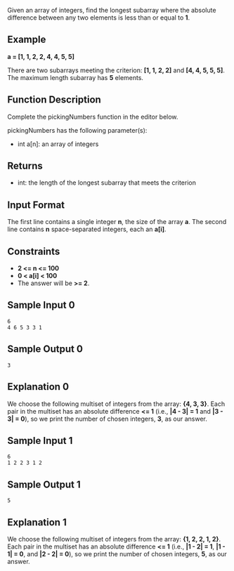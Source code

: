 Given an array of integers, find the longest subarray where the absolute difference between any two elements is less than or equal to **1**.

## Example
**a = [1, 1, 2, 2, 4, 4, 5, 5]**

There are two subarrays meeting the criterion: **[1, 1, 2, 2]** and **[4, 4, 5, 5, 5]**. The maximum length subarray has **5** elements.

## Function Description

Complete the pickingNumbers function in the editor below.

pickingNumbers has the following parameter(s):

- int a[n]: an array of integers
## Returns

- int: the length of the longest subarray that meets the criterion
## Input Format

The first line contains a single integer **n**, the size of the array **a**.
The second line contains **n** space-separated integers, each an **a[i]**.

## Constraints
- **2 <= n <= 100**
- **0 < a[i] < 100**
- The answer will be **>= 2**.
## Sample Input 0

    6
    4 6 5 3 3 1
## Sample Output 0

    3
## Explanation 0

We choose the following multiset of integers from the array: **{4, 3, 3}**. Each pair in the multiset has an absolute difference **<= 1** (i.e., **|4 - 3| = 1** and **|3 - 3| = 0**), so we print the number of chosen integers, **3**, as our answer.

## Sample Input 1

    6
    1 2 2 3 1 2
## Sample Output 1

    5
## Explanation 1

We choose the following multiset of integers from the array: **{1, 2, 2, 1, 2}**. Each pair in the multiset has an absolute difference **<= 1** (i.e., **|1 - 2| = 1**, **|1 - 1| = 0**, and **|2 - 2| = 0**), so we print the number of chosen integers, **5**, as our answer.
